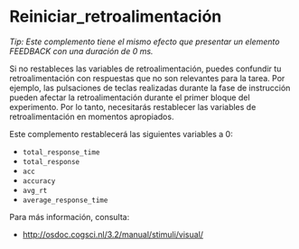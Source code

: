 # Reiniciar_retroalimentación

*Tip: Este complemento tiene el mismo efecto que presentar un elemento FEEDBACK con una duración de 0 ms.*

Si no restableces las variables de retroalimentación, puedes confundir tu retroalimentación con respuestas que no son relevantes para la tarea. Por ejemplo, las pulsaciones de teclas realizadas durante la fase de instrucción pueden afectar la retroalimentación durante
el primer bloque del experimento. Por lo tanto, necesitarás restablecer las variables de retroalimentación en momentos apropiados.

Este complemento restablecerá las siguientes variables a 0:

- `total_response_time`
- `total_response`
- `acc`
- `accuracy`
- `avg_rt`
- `average_response_time`

Para más información, consulta:

- <http://osdoc.cogsci.nl/3.2/manual/stimuli/visual/>